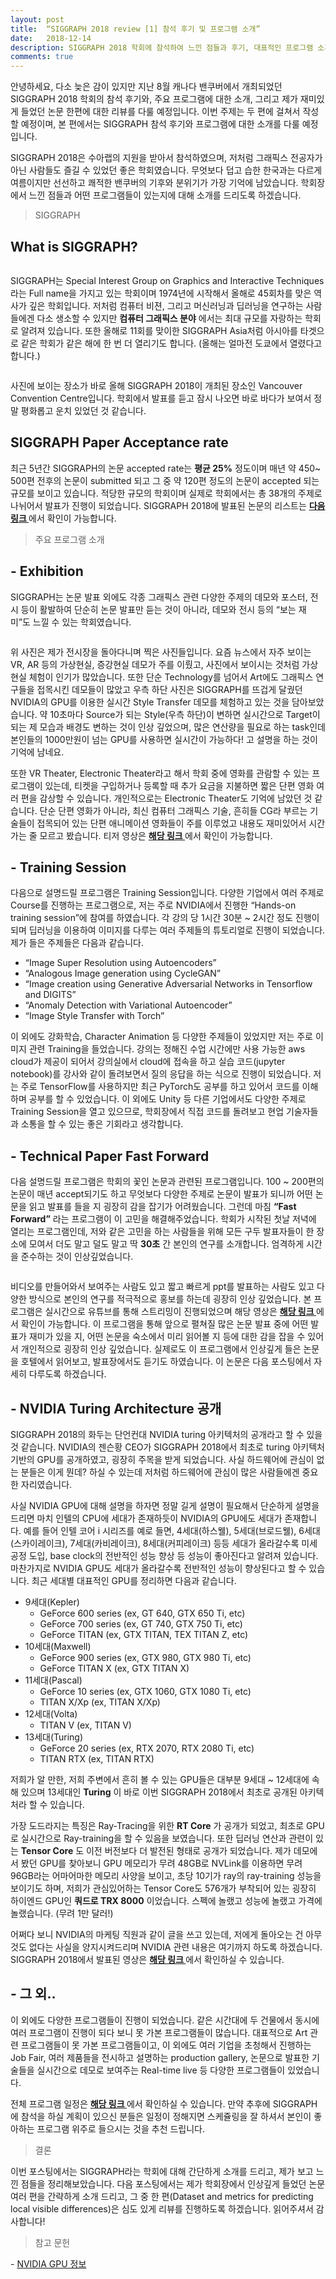 ```yaml
---
layout: post
title:  “SIGGRAPH 2018 review [1] 참석 후기 및 프로그램 소개”
date:   2018-12-14
description: SIGGRAPH 2018 학회에 참석하여 느낀 점들과 후기, 대표적인 프로그램 소개 등을 정리하였습니다.
comments: true
---
```


안녕하세요, 다소 늦은 감이 있지만 지난 8월 캐나다 밴쿠버에서 개최되었던 SIGGRAPH 2018 학회의 참석 후기와, 주요 프로그램에 대한 소개, 그리고 제가 재미있게 들었던 논문 한편에 대한 리뷰를 다룰 예정입니다. 
이번 주제는 두 편에 걸쳐서 작성할 예정이며, 본 편에서는 SIGGRAPH 참석 후기와 프로그램에 대한 소개를 다룰 예정입니다. 

SIGGRAPH 2018은 수아랩의 지원을 받아서 참석하였으며, 저처럼 그래픽스 전공자가 아닌 사람들도 즐길 수 있었던 좋은 학회였습니다. 
무엇보다 덥고 습한 한국과는 다르게 여름이지만 선선하고 쾌적한 밴쿠버의 기후와 분위기가 가장 기억에 남았습니다. 
학회장에서 느낀 점들과 어떤 프로그램들이 있는지에 대해 소개를 드리도록 하겠습니다.

<blockquote> SIGGRAPH </blockquote>

## What is SIGGRAPH?

<figure>
	<img src="{{ '/assets/img/siggraph_2018/fig1.PNG' | prepend: site.baseurl }}" alt=""> 
</figure> 

SIGGRAPH는 Special Interest Group on Graphics and Interactive Techniques 라는 Full name을 가지고 있는 학회이며 1974년에 시작해서 올해로 45회차를 맞은 역사가 깊은 학회입니다. 
저처럼 컴퓨터 비젼, 그리고 머신러닝과 딥러닝을 연구하는 사람들에겐 다소 생소할 수 있지만 **컴퓨터 그래픽스 분야** 에서는 최대 규모를 자랑하는 학회로 알려져 있습니다. 
또한 올해로 11회를 맞이한 SIGGRAPH Asia처럼 아시아를 타겟으로 같은 학회가 같은 해에 한 번 더 열리기도 합니다. (올해는 얼마전 도쿄에서 열렸다고 합니다.) 

<figure>
	<img src="{{ '/assets/img/siggraph_2018/fig2.png' | prepend: site.baseurl }}" alt=""> 
</figure> 

사진에 보이는 장소가 바로 올해 SIGGRAPH 2018이 개최된 장소인 Vancouver Convention Centre입니다. 
학회에서 발표를 듣고 잠시 나오면 바로 바다가 보여서 정말 평화롭고 운치 있었던 것 같습니다. 

## SIGGRAPH Paper Acceptance rate 
최근 5년간 SIGGRAPH의 논문 accepted rate는 **평균 25%** 정도이며 매년 약 450~ 500편 전후의 논문이 submitted 되고 그 중 약 120편 정도의 논문이 accepted 되는 규모를 보이고 있습니다. 
적당한 규모의 학회이며 실제로 학회에서는 총 38개의 주제로 나뉘어서 발표가 진행이 되었습니다. 
SIGGRAPH 2018에 발표된 논문의 리스트는 
<a href="https://s2018.siggraph.org/conference/conference-overview/technical-papers/" target="_blank"><b> 다음 링크 </b></a>
에서 확인이 가능합니다. 


<blockquote> 주요 프로그램 소개 </blockquote>  

## - Exhibition
SIGGRAPH는 논문 발표 외에도 각종 그래픽스 관련 다양한 주제의 데모와 포스터, 전시 등이 활발하여 단순히 논문 발표만 듣는 것이 아니라, 데모와 전시 등의 “보는 재미”도 느낄 수 있는 학회였습니다. 

<figure>
	<img src="{{ '/assets/img/siggraph_2018/fig3.PNG' | prepend: site.baseurl }}" alt=""> 
</figure> 

위 사진은 제가 전시장을 돌아다니며 찍은 사진들입니다. 
요즘 뉴스에서 자주 보이는 VR, AR 등의 가상현실, 증강현실 데모가 주를 이뤘고, 사진에서 보이시는 것처럼 가상현실 체험이 인기가 많았습니다. 
또한 단순 Technology를 넘어서 Art에도 그래픽스 연구들을 접목시킨 데모들이 많았고 우측 하단 사진은 SIGGRAPH를 뜨겁게 달궜던 NVIDIA의 GPU를 이용한 실시간 Style Transfer 데모를 체험하고 있는 것을 담아보았습니다. 
약 10초마다 Source가 되는 Style(우측 하단)이 변하면 실시간으로 Target이 되는 제 모습과 배경도 변하는 것이 인상 깊었으며, 많은 연산량을 필요로 하는 task인데 본인들의 1000만원이 넘는 GPU를 사용하면 실시간이 가능하다! 고 설명을 하는 것이 기억에 남네요. 

또한 VR Theater, Electronic Theater라고 해서 학회 중에 영화를 관람할 수 있는 프로그램이 있는데, 티켓을 구입하거나 등록할 때 추가 요금을 지불하면 짧은 단편 영화 여러 편을 감상할 수 있습니다. 
개인적으로는 Electronic Theater도 기억에 남았던 것 같습니다. 
단순 단편 영화가 아니라, 최신 컴퓨터 그래픽스 기술, 흔히들 CG라 부르는 기술들이 접목되어 있는 단편 애니메이션 영화들이 주를 이루었고 내용도 재미있어서 시간 가는 줄 모르고 봤습니다. 
티저 영상은 
<a href="https://www.youtube.com/watch?v=Kq1sOZChpwI" target="_blank"><b> 해당 링크 </b></a>
에서 확인이 가능합니다. 

## - Training Session
다음으로 설명드릴 프로그램은 Training Session입니다. 
다양한 기업에서 여러 주제로 Course를 진행하는 프로그램으로, 저는 주로 NVIDIA에서 진행한 “Hands-on training session”에 참여를 하였습니다. 
각 강의 당 1시간 30분 ~ 2시간 정도 진행이 되며 딥러닝을 이용하여 이미지를 다루는 여러 주제들의 튜토리얼로 진행이 되었습니다. 
제가 들은 주제들은 다음과 같습니다.

-	“Image Super Resolution using Autoencoders”
-	“Analogous Image generation using CycleGAN”
-	“Image creation using Generative Adversarial Networks in Tensorflow and DIGITS”
-	“Anomaly Detection with Variational Autoencoder”
-	“Image Style Transfer with Torch”

이 외에도 강화학습, Character Animation 등 다양한 주제들이 있었지만 저는 주로 이미지 관련 Training을 들었습니다. 
강의는 정해진 수업 시간에만 사용 가능한 aws cloud가 제공이 되어서 강의실에서 cloud에 접속을 하고 실습 코드(jupyter notebook)를 강사와 같이 돌려보면서 질의 응답을 하는 식으로 진행이 되었습니다. 
저는 주로 TensorFlow를 사용하지만 최근 PyTorch도 공부를 하고 있어서 코드를 이해하며 공부를 할 수 있었습니다. 
이 외에도 Unity 등 다른 기업에서도 다양한 주제로 Training Session을 열고 있으므로, 학회장에서 직접 코드를 돌려보고 현업 기술자들과 소통을 할 수 있는 좋은 기회라고 생각합니다.

## - Technical Paper Fast Forward
다음 설명드릴 프로그램은 학회의 꽃인 논문과 관련된 프로그램입니다. 
100 ~ 200편의 논문이 매년 accept되기도 하고 무엇보다 다양한 주제로 논문이 발표가 되니까 어떤 논문을 읽고 발표를 들을 지 굉장히 감을 잡기가 어려웠습니다. 
그런데 마침 **“Fast Forward”** 라는 프로그램이 이 고민을 해결해주었습니다. 
학회가 시작된 첫날 저녁에 열리는 프로그램인데, 저와 같은 고민을 하는 사람들을 위해 모든 구두 발표자들이 한 장소에 모여서 더도 말고 덜도 말고 딱 **30초** 간 본인의 연구를 소개합니다. 
엄격하게 시간을 준수하는 것이 인상깊었습니다. 

<figure>
	<img src="{{ '/assets/img/siggraph_2018/fig4.PNG' | prepend: site.baseurl }}" alt=""> 
</figure> 

비디오를 만들어와서 보여주는 사람도 있고 짧고 빠르게 ppt를 발표하는 사람도 있고 다양한 방식으로 본인의 연구를 적극적으로 홍보를 하는데 굉장히 인상 깊었습니다. 
본 프로그램은 실시간으로 유튜브를 통해 스트리밍이 진행되었으며 해당 영상은 
<a href="https://www.youtube.com/watch?v=CV_14aUBxsI" target="_blank"><b> 해당 링크 </b></a>
에서 확인이 가능합니다. 
이 프로그램을 통해 앞으로 펼쳐질 많은 논문 발표 중에 어떤 발표가 재미가 있을 지, 어떤 논문을 숙소에서 미리 읽어볼 지 등에 대한 감을 잡을 수 있어서 개인적으로 굉장히 인상 깊었습니다. 
실제로도 이 프로그램에서 인상깊게 들은 논문을 호텔에서 읽어보고, 발표장에서도 듣기도 하였습니다. 
이 논문은 다음 포스팅에서 자세히 다루도록 하겠습니다.

## - NVIDIA Turing Architecture 공개
SIGGRAPH 2018의 화두는 단언컨대 NVIDIA turing 아키텍처의 공개라고 할 수 있을 것 같습니다. 
NVIDIA의 젠슨황 CEO가 SIGGRAPH 2018에서 최초로 turing 아키텍처 기반의 GPU를 공개하였고, 굉장히 주목을 받게 되었습니다. 
사실 하드웨어에 관심이 없는 분들은 이게 뭔데? 하실 수 있는데 저처럼 하드웨어에 관심이 많은 사람들에겐 중요한 자리였습니다. 

사실 NVIDIA GPU에 대해 설명을 하자면 정말 길게 설명이 필요해서 단순하게 설명을 드리면 마치 인텔의 CPU에 세대가 존재하듯이 NVIDIA의 GPU에도 세대가 존재합니다. 
예를 들어 인텔 코어 i 시리즈를 예로 들면, 4세대(하스웰), 5세대(브로드웰), 6세대(스카이레이크), 7세대(카비레이크), 8세대(커피레이크) 등등 세대가 올라갈수록 미세 공정 도입, base clock의 전반적인 성능 향상 등 성능이 좋아진다고 알려져 있습니다. 
마찬가지로 NVIDIA GPU도 세대가 올라갈수록 전반적인 성능이 향상된다고 할 수 있습니다. 
최근 세대별 대표적인 GPU를 정리하면 다음과 같습니다.

-	9세대(Kepler)
     - GeForce 600 series (ex, GT 640, GTX 650 Ti, etc)
     - GeForce 700 series (ex, GT 740, GTX 750 Ti, etc)
     - GeForce TITAN (ex, GTX TITAN, TEX TITAN Z, etc)
-	10세대(Maxwell)
     - GeForce 900 series (ex, GTX 980, GTX 980 Ti, etc)
     - GeForce TITAN X (ex, GTX TITAN X)
-	11세대(Pascal)
     - GeForce 10 series (ex, GTX 1060, GTX 1080 Ti, etc)
     - TITAN X/Xp (ex, TITAN X/Xp)
-	12세대(Volta)
     - TITAN V (ex, TITAN V)
-	13세대(Turing)
     - GeForce 20 series (ex, RTX 2070, RTX 2080 Ti, etc)
     - TITAN RTX (ex, TITAN RTX)

저희가 알 만한, 저희 주변에서 흔히 볼 수 있는 GPU들은 대부분 9세대 ~ 12세대에 속해 있으며 13세대인 **Turing** 이 바로 이번 SIGGRAPH 2018에서 최초로 공개된 아키텍처라 할 수 있습니다. 

가장 도드라지는 특징은 Ray-Tracing을 위한 **RT Core** 가 공개가 되었고, 최초로 GPU로 실시간으로 Ray-training을 할 수 있음을 보였습니다. 
또한 딥러닝 연산과 관련이 있는 **Tensor Core** 도 이전 버전보다 더 발전된 형태로 공개가 되었습니다. 
제가 데모에서 봤던 GPU를 찾아보니 GPU 메모리가 무려 48GB로 NVLink를 이용하면 무려 96GB라는 어마어마한 메모리 사양을 보이고, 초당 10기가 ray의 ray-training 성능을 보이기도 하며, 저희가 관심있어하는 Tensor Core도 576개가 부착되어 있는 굉장히 하이엔드 GPU인 **쿼드로 TRX 8000** 이었습니다. 
스펙에 놀랬고 성능에 놀랬고 가격에 놀랬습니다. (무려 1만 달러!) 

어쩌다 보니 NVIDIA의 마케팅 직원과 같이 글을 쓰고 있는데, 저에게 돌아오는 건 아무것도 없다는 사실을 양지시켜드리며 NVIDIA 관련 내용은 여기까지 하도록 하겠습니다. 
SIGGRAPH 2018에서 발표된 영상은 
<a href="https://www.youtube.com/watch?v=jY28N0kv7Pk" target="_blank"><b> 해당 링크 </b></a>
에서 확인하실 수 있습니다.

## - 그 외..
이 외에도 다양한 프로그램들이 진행이 되었습니다. 
같은 시간대에 두 건물에서 동시에 여러 프로그램이 진행이 되다 보니 못 가본 프로그램들이 많습니다. 
대표적으로 Art 관련 프로그램들이 못 가본 프로그램들이고, 이 외에도 여러 기업을 초청해서 진행하는 Job Fair, 여러 제품들을 전시하고 설명하는 production gallery, 논문으로 발표한 기술들을 실시간으로 데모로 보여주는 Real-time live 등 다양한 프로그램들이 있었습니다. 

전체 프로그램 일정은 
<a href="https://s2018.siggraph.org/wp-content/uploads/2018/06/s2018_advance_program.pdf" target="_blank"><b> 해당 링크 </b></a>
에서 확인하실 수 있습니다. 
만약 추후에 SIGGRAPH에 참석을 하실 계획이 있으신 분들은 일정이 정해지면 스케쥴링을 잘 하셔서 본인이 좋아하는 프로그램 위주로 들으시는 것을 추천 드립니다. 

<blockquote> 결론 </blockquote>
이번 포스팅에서는 SIGGRAPH라는 학회에 대해 간단하게 소개를 드리고, 제가 보고 느낀 점들을 정리해보았습니다. 
다음 포스팅에서는 제가 학회장에서 인상깊게 들었던 논문 여러 편을 간략하게 소개 드리고, 그 중 한 편(Dataset and metrics for predicting local visible differences)은 심도 있게 리뷰를 진행하도록 하겠습니다. 
읽어주셔서 감사합니다!

<blockquote> 참고 문헌 </blockquote>  
- <a href="https://www.nvidia.co.kr/page/products.html" target="_blank"> NVIDIA GPU 정보 </a>
